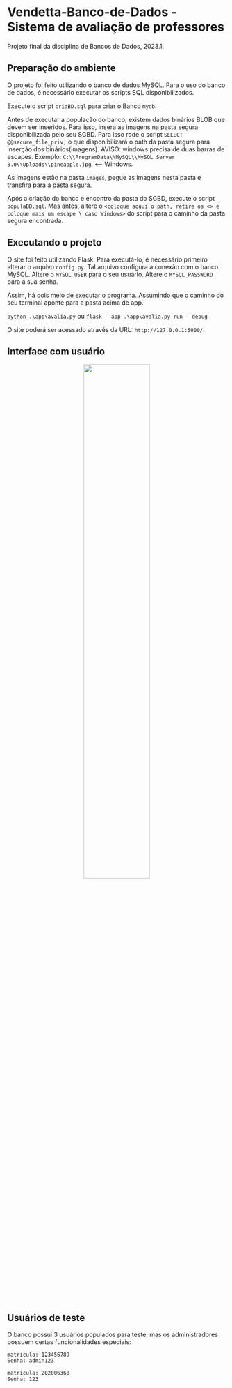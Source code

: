 # Vendetta-Banco-de-Dados - Sistema de avaliação de professores
Projeto final da disciplina de Bancos de Dados, 2023.1.

## Preparação do ambiente

O projeto foi feito utilizando o banco de dados MySQL. Para o uso do banco de dados, é necessário executar os scripts SQL disponibilizados.

Execute o script `criaBD.sql` para criar o Banco `mydb`.

Antes de executar a população do banco, existem dados binários BLOB que devem ser inseridos. Para isso, insera as imagens na pasta segura disponibilizada pelo seu SGBD.
Para isso rode o script `SELECT @@secure_file_priv;` o que disponibilizará o path da pasta segura para inserção dos binários(imagens). AVISO: windows precisa de duas barras de escapes.
Exemplo: `C:\\ProgramData\\MySQL\\MySQL Server 8.0\\Uploads\\pineapple.jpg`. <-- Windows.

As imagens estão na pasta `images`, pegue as imagens nesta pasta e transfira para a pasta segura.

Após a criação do banco e encontro da pasta do SGBD, execute o script `populaBD.sql`. Mas antes, altere o `<coloque aquui o path, retire os <> e coloque mais um escape \ caso Windows>` do script para o caminho da pasta segura
encontrada.

## Executando o projeto

O site foi feito utilizando Flask. Para executá-lo, é necessário primeiro alterar o arquivo `config.py`. Tal arquivo configura a conexão com o banco MySQL.
Altere o `MYSQL_USER` para o seu usuário.
Altere o `MYSQL_PASSWORD` para a sua senha.


Assim, há dois meio de executar o programa. Assumindo que o caminho do seu terminal aponte para a pasta acima de app.

`
python .\app\avalia.py
`
ou 
`
flask --app .\app\avalia.py run --debug
`

O site poderá ser acessado através da URL: `http://127.0.0.1:5000/`.

## Interface com usuário


<p align="center"><img src="(https://imgur.com/gallery/GECScfm)" style="width:55%;"/></p>


## Usuários de teste

O banco possui 3 usuários populados para teste, mas os administradores possuem certas funcionalidades especiais:

```
matricula: 123456789
Senha: admin123
```

```
matricula: 202006368
Senha: 123
```

